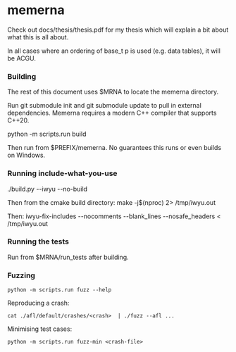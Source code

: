 # memerna
Check out docs/thesis/thesis.pdf for my thesis which will explain a bit about
what this is all about.

In all cases where an ordering of base_t p is used (e.g. data tables), it will be ACGU.

### Building
The rest of this document uses $MRNA to locate the memerna directory.

Run git submodule init and git submodule update to pull in external dependencies.
Memerna requires a modern C++ compiler that supports C++20.

python -m scripts.run build

Then run from $PREFIX/memerna. No guarantees this runs or even builds on Windows.

### Running include-what-you-use
./build.py --iwyu --no-build

Then from the cmake build directory:
make -j$(nproc) 2> /tmp/iwyu.out

Then:
iwyu-fix-includes --nocomments --blank_lines --nosafe_headers < /tmp/iwyu.out

### Running the tests
Run from $MRNA/run_tests after building.

### Fuzzing

```
python -m scripts.run fuzz --help
```

Reproducing a crash:
```
cat ./afl/default/crashes/<crash>  | ./fuzz --afl ...
```

Minimising test cases:
```
python -m scripts.run fuzz-min <crash-file>

```
